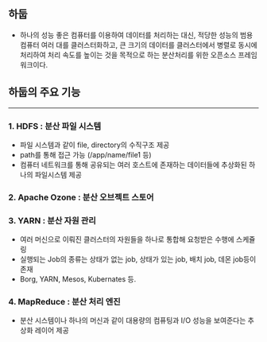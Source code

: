 ## 하둡
- 하나의 성능 좋은 컴퓨터를 이용하여 데이터를 처리하는 대신, 적당한 성능의 범용 컴퓨터 여러 대를 클러스터화하고, 큰 크기의 데이터를 클러스터에서 병렬로 동시에 처리하여 처리 속도를 높이는 것을 목적으로 하는 분산처리를 위한 오픈소스 프레임워크이다.

## 하둡의 주요 기능
---
### 1. HDFS : 분산 파일 시스템
- 파일 시스템과 같이 file, directory의 수직구조 제공
- path를 통해 접근 가능 (/app/name/file1 등)
- 컴퓨터 네트워크를 통해 공유되는 여러 호스트에 존재하는 데이터들에 추상화된 하나의 파일시스템 제공
### 2. Apache Ozone : 분산 오브젝트 스토어
### 3. YARN : 분산 자원 관리
- 여러 머신으로 이뤄진 클러스터의 자원들을 하나로 통합해 요청받은 수행에 스케쥴링
- 실행되는 Job의 종류는 상태가 없는 job, 상태가 있는 job, 배치 job, 데몬 job등이 존재
- Borg, YARN, Mesos, Kubernates 등.
### 4. MapReduce : 분산 처리 엔진
- 분산 시스템이나 하나의 머신과 같이 대용량의 컴퓨팅과 I/O 성능을 보여준다는 추상화 레이어 제공